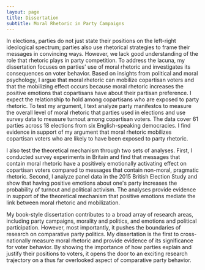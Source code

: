 ```yaml
---
layout: page
title: Dissertation
subtitle: Moral Rhetoric in Party Campaigns
---
```


In elections, parties do not just state their positions on the left-right ideological spectrum; parties also use rhetorical strategies to frame their messages in convincing ways. However, we lack good understanding of the role that rhetoric plays in party competition. To address the lacuna, my dissertation focuses on parties' use of moral rhetoric and investigates its consequences on voter behavior. Based on insights from political and moral psychology, I argue that moral rhetoric can mobilize copartisan voters and that the mobilizing effect occurs because moral rhetoric increases the positive emotions that copartisans have about their partisan preference. I expect the relationship to hold among copartisans who are exposed to party rhetoric. To test my argument, I text analyze party manifestos to measure the overall level of moral rhetoric that parties used in elections and use survey data to measure turnout among copartisan voters. The data cover 61 parties across 18 elections from six English-speaking democracies. I find evidence in support of my argument that moral rhetoric mobilizes copartisan voters who are likely to have been exposed to party rhetoric.

I also test the theoretical mechanism through two sets of analyses. First, I conducted survey experiments in Britain and find that messages that contain moral rhetoric have a positively emotionally activating effect on copartisan voters compared to messages that contain non-moral, pragmatic rhetoric. Second, I analyze panel data in the 2015 British Election Study and show that having positive emotions about one's party increases the probability of turnout and political activism. The analyses provide evidence in support of the theoretical mechanism that positive emotions mediate the link between moral rhetoric and mobilization.

My book-style dissertation contributes to a broad array of research areas, including party campaigns, morality and politics, and emotions and political participation. However, most importantly, it pushes the boundaries of research on comparative party politics. My dissertation is the first to cross-nationally measure moral rhetoric and provide evidence of its significance for voter behavior. By showing the importance of how parties explain and justify their positions to voters, it opens the door to an exciting research trajectory on a thus far overlooked aspect of comparative party behavior.